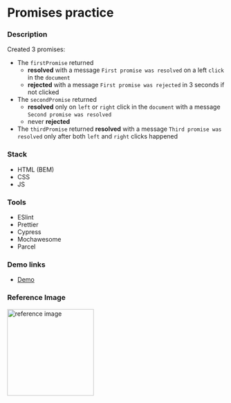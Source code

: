 # Promises practice

### Description

Created 3 promises:
- The `firstPromise` returned
  - **resolved** with a message `First promise was resolved` on a left `click` in the `document`
  - **rejected** with a message `First promise was rejected` in 3 seconds if not clicked
- The `secondPromise` returned
  - **resolved** only on `left` or `right` click in the `document` with a message `Second promise was resolved`
  - never **rejected**
- The `thirdPromise` returned **resolved** with a message `Third promise was resolved` only after both `left` and `right` clicks happened

### Stack

- HTML (BEM)
- CSS
- JS

### Tools

- ESlint
- Prettier
- Cypress
- Mochawesome
- Parcel

### Demo links

- [Demo](https://AndriiZakharenko.github.io/promises-practice/)

### Reference Image

<img src="example/object-tree.png" alt="reference image" width="200px" />
